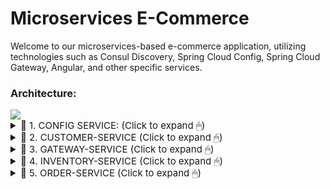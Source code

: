 <h1>Microservices E-Commerce</h1>
<p>Welcome to our microservices-based e-commerce application, utilizing technologies such as Consul Discovery, Spring Cloud Config, Spring Cloud Gateway, Angular, and other specific services.</p>
<h3>Architecture:</h3>
<img src="https://github.com/rifaielarbi/web_sr/assets/153360442/e72796f5-489e-4309-bbef-d3f588e4f5ad">

</img>
<details>
<summary style="font-size:15px;cursor:pointer">📌 1. CONFIG SERVICE: (Click to expand 🖱)</summary>
        <h5>Consul registered services:</h5>
    <img <img width="1280" alt="Capture d’écran 2023-12-14 à 20 34 22" src="https://github.com/rifaielarbi/web_sr/assets/153360442/8691434c-23f7-4c4b-aefb-7996b7e521a2">
></img>


</details>

<details>
<summary style="font-size:15px;cursor:pointer">📌 2. CUSTOMER-SERVICE (Click to expand 🖱)</summary>
        <h5>Entity Customer</h5>


```javascript
@Entity
@Data @NoArgsConstructor @AllArgsConstructor @Builder
public class Customer {
        @Id @GeneratedValue(strategy = GenerationType.IDENTITY)
        private Long id;
        private String name;
        private String email;
}
```

<h5>Repository CustomerRepository</h5>

```javascript
@RepositoryRestResource
public interface CustomerRepository extends JpaRepository<Customer, Long> {
}
```

<h5>Données de test</h5>

```javascript
@Bean
	CommandLineRunner start(CustomerRepository customerRepository){
		return args -> {
customerRepository.saveAll(List.of(
		Customer.builder().name("arabi").email("arabi@gmail.com").build(),
		Customer.builder().name("saad").email("saad@gmail.com").build(),
		Customer.builder().name("anas").email("anas@gmail.com").build()

		));
customerRepository.findAll().forEach(System.out::println);
		};
	}
```
<h5>Customer service Test</h5>
<img <img width="1280" alt="Capture d’écran 2023-12-14 à 20 40 37" src="https://github.com/rifaielarbi/web_sr/assets/153360442/1e415f87-8b42-409a-8b38-4c1e742957f0">
>
</details>
<details>
<summary style="font-size:15px;cursor:pointer">📌 3. GATEWAY-SERVICE (Click to expand 🖱)</summary>
        <h5>Bean de configuration</h5>
        <img <img width="891" alt="Capture d’écran 2023-12-14 à 20 50 32" src="https://github.com/rifaielarbi/web_sr/assets/153360442/471cebac-1b3a-4b6d-ae4c-b5632ca46e9c">
>
        <h5>Configuration de la Gateway</h5>
        <img <img width="540" alt="Capture d’écran 2023-12-14 à 20 53 23" src="https://github.com/rifaielarbi/web_sr/assets/153360442/bb5e412d-fa3f-450e-909c-c9696b720982">
>
        <h5>Test de la gateway</h5>
        <img <img width="1280" alt="Capture d’écran 2023-12-14 à 20 41 47" src="https://github.com/rifaielarbi/web_sr/assets/153360442/a5b25af6-ee78-4e1d-9bd0-46cd75c0c178">
>
        </details>

<details>
        <summary style="font-size:15px;cursor:pointer">📌 4. INVENTORY-SERVICE (Click to expand 🖱)</summary>
<h5>Entity Product</h5>

```javascript
@Entity
@Data @NoArgsConstructor @AllArgsConstructor @Builder
public class Product {
        @Id @GeneratedValue(strategy = GenerationType.IDENTITY)
        private Long id;
        private String name;
        private double price;
        private int quantity;
}
```

<h5>Repository ProductRepository</h5>

```javascript
@RepositoryRestResource
public interface ProductRepository extends JpaRepository<Product, Long> {
}

```

<h5>Données de test</h5>


```javascript
@Bean
CommandLineRunner start(ProductRepository productRepository)
{
        return args -> {
                Random
                random = new Random();
                for (int i = 1;
                i < 10;
                i++
        )
                {
                        productRepository.saveAll(List.of(
                                Product.builder()
                                        .name("Laptop " + i)
                                        .price(1200 + Math.random() * 10000)
                                        .quantity(1 + random.nextInt(200)).build()
                        ));
                }

        };
}
```

<h5>Test de l'inventory service</h5>
        <img <img width="1280" alt="Capture d’écran 2023-12-14 à 20 42 30" src="https://github.com/rifaielarbi/web_sr/assets/153360442/a128c204-e82c-404c-b5fb-0110ff9a42a9">
>
        </details>

<details>
        <summary style="font-size:15px;cursor:pointer">📌 5. ORDER-SERVICE (Click to expand 🖱)</summary>
        <h5>Entity Order</h5>

```javascript
@Entity
@Table(name="orders")
@Data @NoArgsConstructor @AllArgsConstructor @Builder
public class Order {
    @Id @GeneratedValue(strategy = GenerationType.IDENTITY)
    private Long id;
    private Date createdAt;
    private OrderStatus status;
    private Long customerId;
    @Transient
    private Customer customer;
    @OneToMany(mappedBy = "order")
    private List<ProductItem> productItems;

    public double getTotal(){
        double somme=0;
        for(ProductItem pi:productItems){
            somme+=pi.getAmount();
        }
        return somme;
    }
}
```
<h5>Entity ProductItem</h5>

```javascript
@Entity
@Data @NoArgsConstructor @AllArgsConstructor @Builder
public class ProductItem {
    @Id @GeneratedValue(strategy = GenerationType.IDENTITY)
    private Long id;
    private Long productId;
    @Transient
    private Product product;
    private double price;
    private int quantity;
    private double discount;
    @ManyToOne
    @JsonProperty(access = JsonProperty.Access.WRITE_ONLY)
    private Order order;
    public double getAmount(){
        return price*quantity*(1-discount);
    }
}
```
<h5>Customer Model</h5>

```javascript
@Data
public class Customer {
    private Long id;
    private String name;
    private String email;
}
```

<h5>Product Model</h5>

```javascript
@Data
public class Product {
    private Long id;
    private String name;
    private double price;
    private int quantity;
}
```

<h5>Repository OrderRepository</h5>

```javascript
@RepositoryRestResource
public interface OrderRepository extends JpaRepository<Order, Long> {
    @RestResource(path = "/byCustomerId")
    List<Order> findByCustomerId(@Param("customerId") Long customerId);
}
```
<h5>Customer Rest Client</h5>

```javascript
@FeignClient(name = "customer-service")
public interface CustomerRestClientService {
@GetMapping("/customers/{id}?projection=fullCustomer")
    public Customer customerById(@PathVariable Long id);
@GetMapping("/customers?projection=fullCustomer")
    public PagedModel<Customer> allCustomers();
}
```
<h5>Inventory Rest Client</h5>

```javascript
@FeignClient(name = "inventory-service")
public interface InventoryRestClientService {
    @GetMapping("/products/{id}?projection=fullProduct")
    public Product productById(@PathVariable Long id);
    @GetMapping("/products?projection=fullProduct")
    public PagedModel<Product> allProducts();
}
```
<h5>Configuration</h5>
<img <img width="637" alt="Capture d’écran 2023-12-14 à 20 56 24" src="https://github.com/rifaielarbi/web_sr/assets/153360442/15699e8e-666b-4c34-a48e-42f5a15f2c6a">
>
<h5>fullOrder</h5>

```javascript
@GetMapping("/fullOrder/{id}")
public Order getOrder(@PathVariable Long id){
    Order order=orderRepository.findById(id).get();
    Customer customer=customerRestClientService.customerById(order.getCustomerId());
    order.setCustomer(customer);
    order.getProductItems().forEach(pi->{
        Product product=inventoryRestClientService.productById(pi.getProductId());
        pi.setProduct(product);
    });
    return order;
}
```

<img <img width="1280" alt="Capture d’écran 2023-12-14 à 20 41 47" src="https://github.com/rifaielarbi/web_sr/assets/153360442/838d4217-1e44-48b1-b67f-e3df88d8e08b">
>

